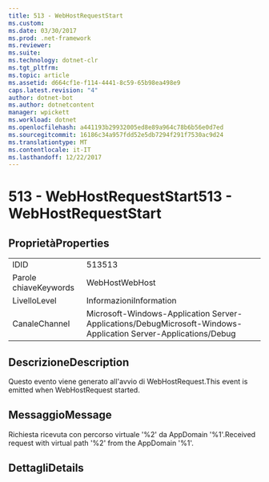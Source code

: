 ```yaml
---
title: 513 - WebHostRequestStart
ms.custom: 
ms.date: 03/30/2017
ms.prod: .net-framework
ms.reviewer: 
ms.suite: 
ms.technology: dotnet-clr
ms.tgt_pltfrm: 
ms.topic: article
ms.assetid: d664cf1e-f114-4441-8c59-65b98ea498e9
caps.latest.revision: "4"
author: dotnet-bot
ms.author: dotnetcontent
manager: wpickett
ms.workload: dotnet
ms.openlocfilehash: a441193b29932005ed8e89a964c78b6b56e0d7ed
ms.sourcegitcommit: 16186c34a957fdd52e5db7294f291f7530ac9d24
ms.translationtype: MT
ms.contentlocale: it-IT
ms.lasthandoff: 12/22/2017
---
```

# <a name="513---webhostrequeststart"></a><span data-ttu-id="aa370-102">513 - WebHostRequestStart</span><span class="sxs-lookup"><span data-stu-id="aa370-102">513 - WebHostRequestStart</span></span>
## <a name="properties"></a><span data-ttu-id="aa370-103">Proprietà</span><span class="sxs-lookup"><span data-stu-id="aa370-103">Properties</span></span>  
  
|||  
|-|-|  
|<span data-ttu-id="aa370-104">ID</span><span class="sxs-lookup"><span data-stu-id="aa370-104">ID</span></span>|<span data-ttu-id="aa370-105">513</span><span class="sxs-lookup"><span data-stu-id="aa370-105">513</span></span>|  
|<span data-ttu-id="aa370-106">Parole chiave</span><span class="sxs-lookup"><span data-stu-id="aa370-106">Keywords</span></span>|<span data-ttu-id="aa370-107">WebHost</span><span class="sxs-lookup"><span data-stu-id="aa370-107">WebHost</span></span>|  
|<span data-ttu-id="aa370-108">Livello</span><span class="sxs-lookup"><span data-stu-id="aa370-108">Level</span></span>|<span data-ttu-id="aa370-109">Informazioni</span><span class="sxs-lookup"><span data-stu-id="aa370-109">Information</span></span>|  
|<span data-ttu-id="aa370-110">Canale</span><span class="sxs-lookup"><span data-stu-id="aa370-110">Channel</span></span>|<span data-ttu-id="aa370-111">Microsoft-Windows-Application Server-Applications/Debug</span><span class="sxs-lookup"><span data-stu-id="aa370-111">Microsoft-Windows-Application Server-Applications/Debug</span></span>|  
  
## <a name="description"></a><span data-ttu-id="aa370-112">Descrizione</span><span class="sxs-lookup"><span data-stu-id="aa370-112">Description</span></span>  
 <span data-ttu-id="aa370-113">Questo evento viene generato all'avvio di WebHostRequest.</span><span class="sxs-lookup"><span data-stu-id="aa370-113">This event is emitted when WebHostRequest started.</span></span>  
  
## <a name="message"></a><span data-ttu-id="aa370-114">Messaggio</span><span class="sxs-lookup"><span data-stu-id="aa370-114">Message</span></span>  
 <span data-ttu-id="aa370-115">Richiesta ricevuta con percorso virtuale '%2' da AppDomain '%1'.</span><span class="sxs-lookup"><span data-stu-id="aa370-115">Received request with virtual path '%2' from the AppDomain '%1'.</span></span>  
  
## <a name="details"></a><span data-ttu-id="aa370-116">Dettagli</span><span class="sxs-lookup"><span data-stu-id="aa370-116">Details</span></span>
